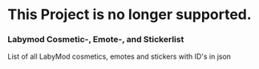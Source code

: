 # This Project is no longer supported.
### Labymod Cosmetic-, Emote-, and Stickerlist
List of all LabyMod cosmetics, emotes and stickers with ID's in json
